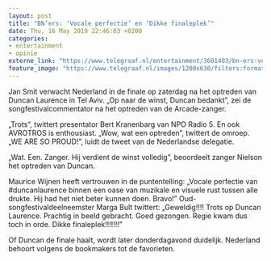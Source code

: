 ```yaml
---
layout: post
title: "BN’ers: ’Vocale perfectie’ en ’Dikke finaleplek’"
date: Thu, 16 May 2019 22:46:03 +0200
categories: 
- entertainment 
- opinie 
externe_link: "https://www.telegraaf.nl/entertainment/3601403/bn-ers-vocale-perfectie-en-dikke-finaleplek"
feature_image: "https://www.telegraaf.nl/images/1200x630/filters:format(jpeg):quality(80)/cdn-kiosk-api.telegraaf.nl/107fc1c6-7820-11e9-b67c-0255c322e81b.jpg"
---
```


<p class="intro">Jan Smit verwacht Nederland in de finale op zaterdag na het optreden van Duncan Laurence in Tel Aviv. „Op naar de winst, Duncan bedankt”, zei de songfestivalcommentator na het optreden van de Arcade-zanger.</p> <p>„Trots”, twittert presentator Bert Kranenbarg van NPO Radio 5. En ook AVROTROS is enthousiast. „Wow, wat een optreden”, twittert de omroep. „WE ARE SO PROUD!”, luidt de tweet van de Nederlandse delegatie.</p><p>„Wat. Een. Zanger. Hij verdient de winst volledig”, beoordeelt zanger Nielson het optreden van Duncan.</p><p>Maurice Wijnen heeft vertrouwen in de puntentelling: „Vocale perfectie van #duncanlaurence binnen een oase van muzikale en visuele rust tussen alle drukte. Hij had het niet beter kunnen doen. Bravo!” Oud-songfestivaldeelneemster Marga Bult twittert: „Geweldig!!!! Trots op Duncan Laurence. Prachtig in beeld gebracht. Goed gezongen. Regie kwam dus toch in orde. Dikke finaleplek!!!!!!!”</p><p>Of Duncan de finale haalt, wordt later donderdagavond duidelijk. Nederland behoort volgens de bookmakers tot de favorieten.</p>

